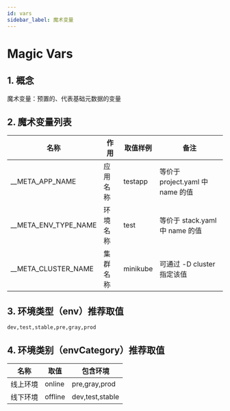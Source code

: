 ```yaml
---
id: vars
sidebar_label: 魔术变量
---
```


# Magic Vars

## 1. 概念

魔术变量：预置的、代表基础元数据的变量

## 2. 魔术变量列表

| 名称                       | 作用   | 取值样例     | 备注                         |
| ------------------------ | ---- | -------- | -------------------------- |
| __META_APP_NAME        | 应用名称 | testapp  | 等价于 project.yaml 中 name 的值 |
| __META_ENV_TYPE_NAME | 环境名称 | test     | 等价于 stack.yaml 中 name 的值   |
| __META_CLUSTER_NAME    | 集群名称 | minikube | 可通过 -D cluster 指定该值        |

## 3. 环境类型（env）推荐取值

```
dev,test,stable,pre,gray,prod
```

## 4. 环境类别（envCategory）推荐取值

| 名称   | 取值      | 包含环境            |
| ---- | ------- | --------------- |
| 线上环境 | online  | pre,gray,prod   |
| 线下环境 | offline | dev,test,stable |
